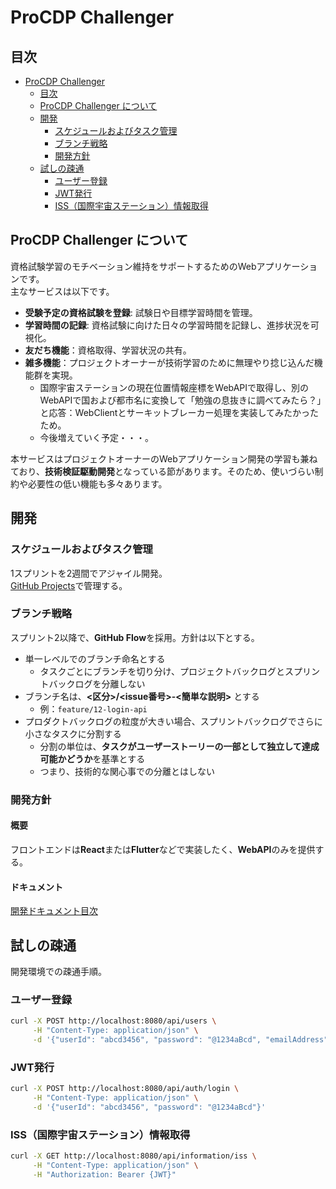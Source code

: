 # ProCDP Challenger

## 目次
- [ProCDP Challenger](#procdp-challenger)
  - [目次](#目次)
  - [ProCDP Challenger について](#procdp-challenger-について)
  - [開発](#開発)
    - [スケジュールおよびタスク管理](#スケジュールおよびタスク管理)
    - [ブランチ戦略](#ブランチ戦略)
    - [開発方針](#開発方針)
  - [試しの疎通](#試しの疎通)
    - [ユーザー登録](#ユーザー登録)
    - [JWT発行](#jwt発行)
    - [ISS（国際宇宙ステーション）情報取得](#iss国際宇宙ステーション情報取得)

## ProCDP Challenger について
資格試験学習のモチベーション維持をサポートするためのWebアプリケーションです。  
主なサービスは以下です。

- **受験予定の資格試験を登録**: 試験日や目標学習時間を管理。
- **学習時間の記録**: 資格試験に向けた日々の学習時間を記録し、進捗状況を可視化。
- **友だち機能**：資格取得、学習状況の共有。
- **雑多機能**：プロジェクトオーナーが技術学習のために無理やり捻じ込んだ機能群を実現。
     - 国際宇宙ステーションの現在位置情報座標をWebAPIで取得し、別のWebAPIで国および都市名に変換して「勉強の息抜きに調べてみたら？」と応答：WebClientとサーキットブレーカー処理を実装してみたかったため。
     - 今後増えていく予定・・・。

本サービスはプロジェクトオーナーのWebアプリケーション開発の学習も兼ねており、**技術検証駆動開発**となっている節があります。そのため、使いづらい制約や必要性の低い機能も多々あります。

## 開発
### スケジュールおよびタスク管理
1スプリントを2週間でアジャイル開発。  
[GitHub Projects](https://github.com/users/n-k-neko/projects/1)で管理する。

### ブランチ戦略
スプリント2以降で、**GitHub Flow**を採用。方針は以下とする。
- 単一レベルでのブランチ命名とする
  -  タスクごとにブランチを切り分け、プロジェクトバックログとスプリントバックログを分離しない
- ブランチ名は、**<区分>/<issue番号>-<簡単な説明>** とする
  - 例：`feature/12-login-api`   
- プロダクトバックログの粒度が大きい場合、スプリントバックログでさらに小さなタスクに分割する
  - 分割の単位は、**タスクがユーザーストーリーの一部として独立して達成可能かどうか**を基準とする
  - つまり、技術的な関心事での分離とはしない

### 開発方針
#### 概要
フロントエンドは**React**または**Flutter**などで実装したく、**WebAPI**のみを提供する。
#### ドキュメント
[開発ドキュメント目次](/documents/development/TOC.md)

## 試しの疎通
開発環境での疎通手順。
### ユーザー登録
```bash
curl -X POST http://localhost:8080/api/users \
     -H "Content-Type: application/json" \
     -d '{"userId": "abcd3456", "password": "@1234aBcd", "emailAddress": "testtest1234@example.com"}'
```
### JWT発行
```bash
curl -X POST http://localhost:8080/api/auth/login \
     -H "Content-Type: application/json" \
     -d '{"userId": "abcd3456", "password": "@1234aBcd"}'
```
### ISS（国際宇宙ステーション）情報取得
```bash
curl -X GET http://localhost:8080/api/information/iss \
     -H "Content-Type: application/json" \
     -H "Authorization: Bearer {JWT}"
```